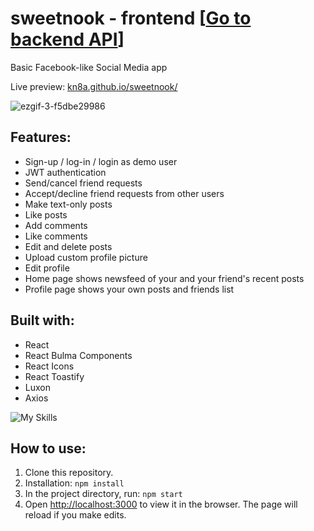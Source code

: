 # sweetnook - frontend [[Go to backend API](https://github.com/kn8a/sweetnook-api)]

Basic Facebook-like Social Media app

Live preview: [kn8a.github.io/sweetnook/](https://kn8a.github.io/sweetnook/ "https://kn8a.github.io/sweetnook/")

![ezgif-3-f5dbe29986](https://user-images.githubusercontent.com/88045655/189862036-d063460a-ced4-4c91-8dba-299cc9a17a82.gif)

## **Features:**

-   Sign-up / log-in / login as demo user
-   JWT authentication
-   Send/cancel friend requests 
- Accept/decline friend requests from other users
-   Make text-only posts
-   Like posts
-   Add comments
-  Like comments
-   Edit and delete posts 
-   Upload custom profile picture
-   Edit profile
-   Home page shows newsfeed of your and your friend's recent posts
-   Profile page shows your own posts and friends list

## Built with:

 - React
 - React Bulma Components
 - React Icons
 - React Toastify
 - Luxon
 - Axios
 
![My Skills](https://skills.thijs.gg/icons?i=js,react,css,html)

## How to use:

1. Clone this repository.
2.  Installation:  `npm install`
3.  In the project directory, run:  `npm start`
4. Open  [http://localhost:3000](http://localhost:3000/)  to view it in the browser. The page will reload if you make edits.

